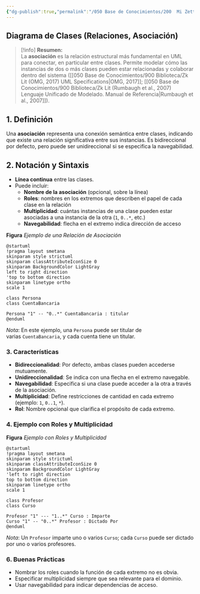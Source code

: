 ```yaml
---
{"dg-publish":true,"permalink":"/050 Base de Conocimientos/200  Mi Zettelkasten/100 Docencia/IS1/2025/Clase 13 Diagrama de Clases (Fundamentos, Elementos, Relaciones, etc.)/Zk Diagrama de Clases (Relaciones, Asociación)/","tags":["digitalGarden"]}
---
```


## Diagrama de Clases (Relaciones, Asociación)

> [!info]  **Resumen:**  
> La **asociación** es la relación estructural más fundamental en UML para conectar, en particular entre clases. Permite modelar cómo las instancias de dos o más clases pueden estar relacionadas y colaborar dentro del sistema ([[050 Base de Conocimientos/900 Biblioteca/Zk Lit (OMG, 2017) UML Specifications\|OMG, 2017]]; [[050 Base de Conocimientos/900 Biblioteca/Zk Lit (Rumbaugh et al., 2007) Lenguaje Unificado de Modelado. Manual de Referencia\|Rumbaugh et al., 2007]]).

## 1. Definición

Una **asociación** representa una conexión semántica entre clases, indicando que existe una relación significativa entre sus instancias. Es bidireccional por defecto, pero puede ser unidireccional si se especifica la navegabilidad.

## 2. Notación y Sintaxis

- **Línea continua** entre las clases.
- Puede incluir:
    - **Nombre de la asociación** (opcional, sobre la línea)
    - **Roles**: nombres en los extremos que describen el papel de cada clase en la relación
    - **Multiplicidad**: cuántas instancias de una clase pueden estar asociadas a una instancia de la otra (`1`, `0..*`, etc.)
    - **Navegabilidad**: flecha en el extremo indica dirección de acceso

**Figura**
_Ejemplo de una Relación de Asociación_
```plantuml
@startuml 
!pragma layout smetana
skinparam style strictuml
skinparam classAttributeIconSize 0
skinparam BackgroundColor LightGray
left to right direction
'top to bottom direction
skinparam linetype ortho
scale 1

class Persona
class CuentaBancaria

Persona "1" -- "0..*" CuentaBancaria : titular
@enduml
```
_Nota_: En este ejemplo, una `Persona` puede ser titular de varias `CuentaBancaria`, y cada cuenta tiene un titular.

### 3. Características

- **Bidireccionalidad**: Por defecto, ambas clases pueden accederse mutuamente.
- **Unidireccionalidad**: Se indica con una flecha en el extremo navegable.
- **Navegabilidad**: Especifica si una clase puede acceder a la otra a través de la asociación.
- **Multiplicidad**: Define restricciones de cantidad en cada extremo (ejemplo: `1`, `0..1`, `*`).
- **Rol**: Nombre opcional que clarifica el propósito de cada extremo.

### 4. Ejemplo con Roles y Multiplicidad

**Figura**
_Ejemplo con Roles y Multiplicidad_
```plantuml
@startuml 
!pragma layout smetana
skinparam style strictuml
skinparam classAttributeIconSize 0
skinparam BackgroundColor LightGray
'left to right direction
top to bottom direction
skinparam linetype ortho
scale 1

class Profesor
class Curso

Profesor "1" --- "1..*" Curso : Imparte
Curso "1" -- "0..*" Profesor : Dictado Por
@enduml
```
_Nota_: Un `Profesor` imparte uno o varios `Curso`; cada `Curso` puede ser dictado por uno o varios profesores.

### 6. Buenas Prácticas

- Nombrar los roles cuando la función de cada extremo no es obvia.
- Especificar multiplicidad siempre que sea relevante para el dominio.
- Usar navegabilidad para indicar dependencias de acceso.